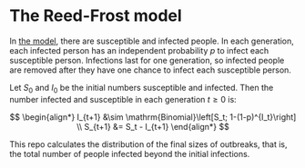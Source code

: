 # The Reed-Frost model

In [the model](https://en.wikipedia.org/wiki/Reed%E2%80%93Frost_model), there are susceptible and infected people. In each generation, each infected person has an independent probability $p$ to infect each susceptible person. Infections last for one generation, so infected people are removed after they have one chance to infect each susceptible person.

Let $S_0$ and $I_0$ be the initial numbers susceptible and infected. Then the number infected and susceptible in each generation $t \geq 0$ is:

$$
\begin{align*}
I_{t+1} &\sim \mathrm{Binomial}\left[S_t; 1-(1-p)^{I_t}\right] \\
S_{t+1} &= S_t - I_{t+1}
\end{align*}
$$

This repo calculates the distribution of the final sizes of outbreaks, that is, the total number of people infected beyond the initial infections.
